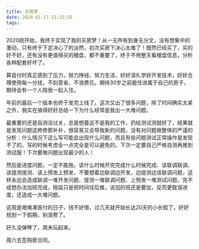```yaml
---
title: 买房梦
date: 2020-01-17 21:32:55
tags:
---
```


2020刚开始，我终于实现了我的买房梦！从一无所有到身无分文，没有想象中的激动，只有终于下定决心了的淡然，初次买房下决心太难了！既然已经买了，买的好不好，还有没有更值得买的楼盘，都不重要了，终于不用整天看楼盘信息，分析各种配套好坏了。

算首付时真正感到了压力，努力挣钱、努力生活，好好深扎学好开发技术，好好合理使用每一分钱，不刻意省、不浪费花。期待30岁之前能住进属于自己的房子，期待会有一个人陪我一起入住。

年前的最后一个版本也终于发完上线了。这次又出了很多问题，除了时间确实太紧之外，我实在值得好好总结一下为什么经常是我出一大堆问题。

最重要的还是自测没过关，总是想着这不是我的工作，扔给测试测就好了，结果就是发现问题这修修那补补，很容易又会导致新的问题，没有对问题做整体的严谨的分析：什么情况下这么写可能会出现什么问题，而且有些问题测试正常操作是发现不了的，写的时候考虑全一点完全是可以避免的。下次一定要自己严格自测再推到测试服！下次要做问题出现最少的人！

然后是进度问题，一定不能拖，该什么时候开完完成什么时候完成、该联调联调、该提测提测、该上预发上预发，不要想着边联调边开发，边提测边该联调问题，这样永远会造成联调一堆开发问题、提测一堆联调问题、上预发一堆测试问题，完不成想办法加班完成，拖延只是把时间往后推，该加的班还是要加，反而更耽误进度，还造成一大堆问题。

这周是艰难凑首付的日子，钱不好借，过几天就开始长达20天的小长假了，好好规划一下假期，别浪费了。

好久没弹琴了，周末玩起来。

周六去签购房合同。
